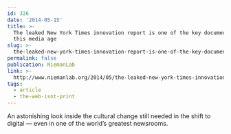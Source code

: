 ```yaml
---
id: 326
date: '2014-05-15'
title: >-
  The leaked New York Times innovation report is one of the key documents of
  this media age
slug: >-
  the-leaked-new-york-times-innovation-report-is-one-of-the-key-documents-of-this-media-age
permalink: false
publication: NiemanLab
link: >-
  http://www.niemanlab.org/2014/05/the-leaked-new-york-times-innovation-report-is-one-of-the-key-documents-of-this-media-age/
tags:
  - article
  - the-web-isnt-print
---
```

An astonishing look inside the cultural change still needed in the shift to digital — even in one of the world’s greatest newsrooms.
